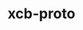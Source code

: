 ---
title: "xcb-proto"
layout: cache
categories: [package, develop-2024-10-06]
meta: {"versions": ["1.17.0"], "compilers": ["gcc@=11.1.0", "gcc@=11.4.0", "gcc@=13.2.0", "gcc@=9.4.0", "oneapi@=2024.2.1"], "oss": ["ubuntu20.04", "ubuntu22.04", "ubuntu24.04"], "platforms": ["linux"], "targets": ["neoverse_v1", "ppc64le", "x86_64_v3"], "stacks": ["data-vis-sdk", "e4s", "e4s-neoverse_v1", "e4s-oneapi", "e4s-power", "e4s-rocm-external", "ml-linux-x86_64-rocm", "root"], "num_specs": 9, "num_specs_by_stack": {"e4s-power": 1, "root": 9, "data-vis-sdk": 2, "e4s-neoverse_v1": 1, "e4s": 2, "e4s-rocm-external": 1, "e4s-oneapi": 1, "ml-linux-x86_64-rocm": 1}}
spec_details: [{"hash": "sstk6izzll2uozmiw2fa65rcoru3mzjy", "compiler": "gcc@=9.4.0", "versions": ["1.17.0"], "os": "ubuntu20.04", "platform": "linux", "target": "ppc64le", "variants": ["build_system=autotools"], "stacks": ["e4s-power", "root"], "size": "-", "tarball": "https://binaries.spack.io/develop-2024-10-06/build_cache/linux-ubuntu20.04-ppc64le/gcc-9.4.0/xcb-proto-1.17.0/linux-ubuntu20.04-ppc64le-gcc-9.4.0-xcb-proto-1.17.0-sstk6izzll2uozmiw2fa65rcoru3mzjy.spack"}, {"hash": "jia2uk5bhwoobcspjeitl4y42t36f7kv", "compiler": "gcc@=11.1.0", "versions": ["1.17.0"], "os": "ubuntu20.04", "platform": "linux", "target": "x86_64_v3", "variants": ["build_system=autotools"], "stacks": ["data-vis-sdk", "root"], "size": "-", "tarball": "https://binaries.spack.io/develop-2024-10-06/build_cache/linux-ubuntu20.04-x86_64_v3/gcc-11.1.0/xcb-proto-1.17.0/linux-ubuntu20.04-x86_64_v3-gcc-11.1.0-xcb-proto-1.17.0-jia2uk5bhwoobcspjeitl4y42t36f7kv.spack"}, {"hash": "ajw3j5athwn7zgp47f3ynxcpgs7vpxyd", "compiler": "gcc@=11.1.0", "versions": ["1.17.0"], "os": "ubuntu20.04", "platform": "linux", "target": "x86_64_v3", "variants": ["build_system=autotools"], "stacks": ["data-vis-sdk", "root"], "size": "-", "tarball": "https://binaries.spack.io/develop-2024-10-06/build_cache/linux-ubuntu20.04-x86_64_v3/gcc-11.1.0/xcb-proto-1.17.0/linux-ubuntu20.04-x86_64_v3-gcc-11.1.0-xcb-proto-1.17.0-ajw3j5athwn7zgp47f3ynxcpgs7vpxyd.spack"}, {"hash": "4hxblo36hc7wmiald46zkz7uan4463cl", "compiler": "gcc@=11.4.0", "versions": ["1.17.0"], "os": "ubuntu22.04", "platform": "linux", "target": "neoverse_v1", "variants": ["build_system=autotools"], "stacks": ["e4s-neoverse_v1", "root"], "size": "-", "tarball": "https://binaries.spack.io/develop-2024-10-06/build_cache/linux-ubuntu22.04-neoverse_v1/gcc-11.4.0/xcb-proto-1.17.0/linux-ubuntu22.04-neoverse_v1-gcc-11.4.0-xcb-proto-1.17.0-4hxblo36hc7wmiald46zkz7uan4463cl.spack"}, {"hash": "lb5ez4vxoddvmiz63z55ebl4cz4qyvv6", "compiler": "gcc@=11.4.0", "versions": ["1.17.0"], "os": "ubuntu22.04", "platform": "linux", "target": "x86_64_v3", "variants": ["build_system=autotools"], "stacks": ["root", "e4s"], "size": "-", "tarball": "https://binaries.spack.io/develop-2024-10-06/build_cache/linux-ubuntu22.04-x86_64_v3/gcc-11.4.0/xcb-proto-1.17.0/linux-ubuntu22.04-x86_64_v3-gcc-11.4.0-xcb-proto-1.17.0-lb5ez4vxoddvmiz63z55ebl4cz4qyvv6.spack"}, {"hash": "eeovfogihmbgm6tro2jffvncgfvosua4", "compiler": "gcc@=11.4.0", "versions": ["1.17.0"], "os": "ubuntu22.04", "platform": "linux", "target": "x86_64_v3", "variants": ["build_system=autotools"], "stacks": ["e4s-rocm-external", "root"], "size": "-", "tarball": "https://binaries.spack.io/develop-2024-10-06/build_cache/linux-ubuntu22.04-x86_64_v3/gcc-11.4.0/xcb-proto-1.17.0/linux-ubuntu22.04-x86_64_v3-gcc-11.4.0-xcb-proto-1.17.0-eeovfogihmbgm6tro2jffvncgfvosua4.spack"}, {"hash": "lt2jajzkffxrox5vappytjnp6oqlpkkz", "compiler": "gcc@=11.4.0", "versions": ["1.17.0"], "os": "ubuntu22.04", "platform": "linux", "target": "x86_64_v3", "variants": ["build_system=autotools"], "stacks": ["root", "e4s"], "size": "-", "tarball": "https://binaries.spack.io/develop-2024-10-06/build_cache/linux-ubuntu22.04-x86_64_v3/gcc-11.4.0/xcb-proto-1.17.0/linux-ubuntu22.04-x86_64_v3-gcc-11.4.0-xcb-proto-1.17.0-lt2jajzkffxrox5vappytjnp6oqlpkkz.spack"}, {"hash": "jlhumrbmfmqcc7fxrtz7c22mucvawons", "compiler": "oneapi@=2024.2.1", "versions": ["1.17.0"], "os": "ubuntu22.04", "platform": "linux", "target": "x86_64_v3", "variants": ["build_system=autotools"], "stacks": ["e4s-oneapi", "root"], "size": "-", "tarball": "https://binaries.spack.io/develop-2024-10-06/build_cache/linux-ubuntu22.04-x86_64_v3/oneapi-2024.2.1/xcb-proto-1.17.0/linux-ubuntu22.04-x86_64_v3-oneapi-2024.2.1-xcb-proto-1.17.0-jlhumrbmfmqcc7fxrtz7c22mucvawons.spack"}, {"hash": "3ikmvk3xssnb6fifqvz35hzz4mdnopfh", "compiler": "gcc@=13.2.0", "versions": ["1.17.0"], "os": "ubuntu24.04", "platform": "linux", "target": "x86_64_v3", "variants": ["build_system=autotools"], "stacks": ["ml-linux-x86_64-rocm", "root"], "size": "-", "tarball": "https://binaries.spack.io/develop-2024-10-06/build_cache/linux-ubuntu24.04-x86_64_v3/gcc-13.2.0/xcb-proto-1.17.0/linux-ubuntu24.04-x86_64_v3-gcc-13.2.0-xcb-proto-1.17.0-3ikmvk3xssnb6fifqvz35hzz4mdnopfh.spack"}]
---